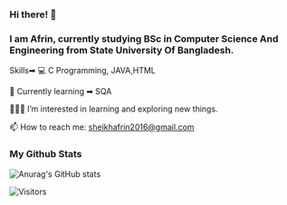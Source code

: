 ### Hi there! 👋

### I am Afrin, currently studying BSc in Computer Science And Engineering from State University Of Bangladesh.

 Skills➡
 💻 C Programming, JAVA,HTML

 🌱 Currently learning ➡ SQA
 
 👩🏻‍💻 I’m interested in learning and exploring new things.
 
 📫 How to reach me: sheikhafrin2016@gmail.com

### My Github Stats

![Anurag's GitHub stats](https://github-readme-stats.vercel.app/api?username=SheikhAfrin&theme=dark&show_icons=true)



<img alt="Visitors" src="https://komarev.com/ghpvc/?username=SheikhAfrin&style=flat&labelColor=black&logo=github&label=PROFILE+VIEWS&color=29bf12"/>
